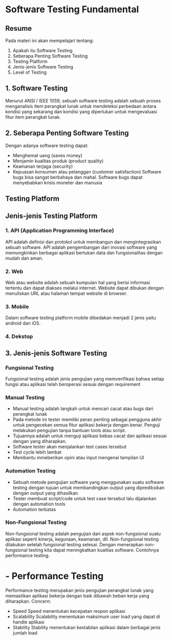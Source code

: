 # Software Testing Fundamental
## Resume
Pada materi ini akan mempelajari tentang:
1. Apakah itu Software Testing
2. Seberapa Penting Software Testing
3. Testing Platform
4. Jenis-jenis Software Testing
5. Level of Testing

## 1. Software Testing
Menurut ANSI / IEEE 1059, sebuah software testing adalah sebuah proses menganalisis item perangkat lunak untuk mendeteksi perbedaan antara kondisi yang sekarang dan kondisi yang diperlukan untuk mengevaluasi fitur item perangkat lunak.

## 2. Seberapa Penting Software Testing
Dengan adanya software testing dapat:
- Menghemat uang (saves money)
- Menjamin kualitas produk (product quality)
- Keamanan terjaga (security)
- Kepuasan konsumen atau pelanggan (customer satisfaction)
Software bugs bisa sangat berbahaya dan mahal. Software bugs dapat menyebabkan krisis moneter dan manusia

## Testing Platform
## Jenis-jenis Testing Platform
### 1. API (Application Programming Interface)
API adalah definisi dan protokol untuk membangun dan mengintegrasikan sebuah software. API adalah pengembangan dari inovasi software yang memungkinkan berbagai aplikasi bertukan data dan fungsionalitas dengan mudah dan aman.
### 2. Web
Web atau website adalah sebuah kumpulan hal yang berisi informasi tertentu dan dapat diakses melalui internet. Website dapat dibukan dengan menuliskan URL atau halaman tempat website di browser.
### 3. Mobile
Dalam software testing platform mobile dibedakan menjadi 2 jenis yaitu android dan iOS.
### 4. Dekstop
## 3. Jenis-jenis Software Testing
### Fungsional Testing
Fungsional testing adalah jenis pengujian yang memverifikasi bahwa setiap fungsi atau aplikasi telah beroperasi sesuai dengan requirement
### Manual Testing
- Manual testing adalah langkah untuk mencari cacat atau bugs dari perangkat lunak
- Pada metode ini tester memiliki peran penting sebagai pengguna akhir untuk pengecekan semua fitur aplikasi bekerja dengan benar. Penguji melakukan pengujian tanpa bantuan tools atau script.
- Tujuannya adalah untuk menguji aplikasi bebas cacat dan aplikasi sesuai dengan yang diharapkan.
- Software tester akan menjalankan test cases tersebut
- Test cycle lebih lambat
- Membantu mmeberikan opini atau input mengenai tampilan UI
### Automation Testing
- Sebuah metode pengujian software yang menggunakan suatu software testing dengan tujuan untuk membandingkan output yang diprediksikan dengan output yang dihasilkan
- Tester membuat script/code untuk test case tersebut lalu dijalankan dengan automation tools
- Automation terbatas
### Non-Fungsional Testing
Non-fungsional testing adalah pengujian dari aspek non-fungsional suatu aplikasi seperti kinerja, kegunaan, keamanan, dll. Non-fungsional testing dilakukan setelah fungsional testing selesai. Dengan menerapkan non-fungsional testing kita dapat meningkatkan kualitas software. Contohnya performance testing.
# - Performance Testing
Performance testing merupakan jenis pengujian perangkat lunak yang memastikan aplikasi bekerja dengan baik dibawah beban kerja yang diharapkan.
Concern:
  - Speed
    Speed menentukan kecepatan respon aplikasi
  - Scalability
    Scalability menentukan maksimum user load yang dapat di handle aplikasi
  - Stability
    Stability menentukan kestabilan aplikasi dalam berbagai jenis jumlah load
